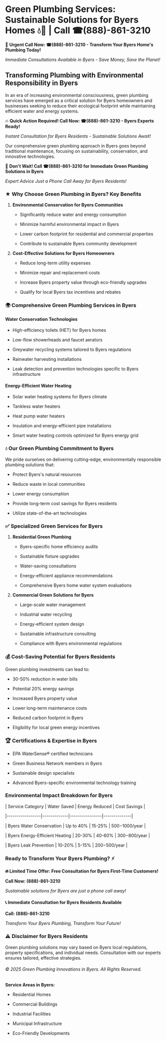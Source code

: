 # Green Plumbing Services: Sustainable Solutions for Byers Homes 💧🌿 | Call ☎(888)-861-3210

🚨 **Urgent Call Now: ☎(888)-861-3210 - Transform Your Byers Home's Plumbing Today!**
*Immediate Consultations Available in Byers - Save Money, Save the Planet!*

## Transforming Plumbing with Environmental Responsibility in Byers

In an era of increasing environmental consciousness, green plumbing services have emerged as a critical solution for Byers homeowners and businesses seeking to reduce their ecological footprint while maintaining efficient water and energy systems. 

🔥 **Quick Action Required! Call Now: ☎(888)-861-3210 - Byers Experts Ready!**
*Instant Consultation for Byers Residents - Sustainable Solutions Await!*

Our comprehensive green plumbing approach in Byers goes beyond traditional maintenance, focusing on sustainability, conservation, and innovative technologies.

🚨 **Don't Wait! Call ☎(888)-861-3210 for Immediate Green Plumbing Solutions in Byers**
*Expert Advice Just a Phone Call Away for Byers Residents!*

### ★ Why Choose Green Plumbing in Byers? Key Benefits

1. **Environmental Conservation for Byers Communities** 
   - Significantly reduce water and energy consumption
   - Minimize harmful environmental impact in Byers
   - Lower carbon footprint for residential and commercial properties
   - Contribute to sustainable Byers community development

2. **Cost-Effective Solutions for Byers Homeowners** 
   - Reduce long-term utility expenses
   - Minimize repair and replacement costs
   - Increase Byers property value through eco-friendly upgrades
   - Qualify for local Byers tax incentives and rebates

### 🌍 Comprehensive Green Plumbing Services in Byers

#### Water Conservation Technologies
- High-efficiency toilets (HET) for Byers homes
- Low-flow showerheads and faucet aerators
- Greywater recycling systems tailored to Byers regulations
- Rainwater harvesting installations
- Leak detection and prevention technologies specific to Byers infrastructure

#### Energy-Efficient Water Heating
- Solar water heating systems for Byers climate
- Tankless water heaters
- Heat pump water heaters
- Insulation and energy-efficient pipe installations
- Smart water heating controls optimized for Byers energy grid

### 💧 Our Green Plumbing Commitment to Byers

We pride ourselves on delivering cutting-edge, environmentally responsible plumbing solutions that:
- Protect Byers's natural resources
- Reduce waste in local communities
- Lower energy consumption
- Provide long-term cost savings for Byers residents
- Utilize state-of-the-art technologies

### ✅ Specialized Green Services for Byers

1. **Residential Green Plumbing**
   - Byers-specific home efficiency audits
   - Sustainable fixture upgrades
   - Water-saving consultations
   - Energy-efficient appliance recommendations
   - Comprehensive Byers home water system evaluations

2. **Commercial Green Solutions for Byers**
   - Large-scale water management
   - Industrial water recycling
   - Energy-efficient system design
   - Sustainable infrastructure consulting
   - Compliance with Byers environmental regulations

### 💰 Cost-Saving Potential for Byers Residents

Green plumbing investments can lead to:
- 30-50% reduction in water bills
- Potential 20% energy savings
- Increased Byers property value
- Lower long-term maintenance costs
- Reduced carbon footprint in Byers
- Eligibility for local green energy incentives

### 🏆 Certifications & Expertise in Byers

- EPA WaterSense® certified technicians
- Green Business Network members in Byers
- Sustainable design specialists
- Advanced Byers-specific environmental technology training

### Environmental Impact Breakdown for Byers

| Service Category | Water Saved | Energy Reduced | Cost Savings |
|-----------------|-------------|----------------|--------------|
| Byers Water Conservation | Up to 40% | 15-25% | $500-$1000/year |
| Byers Energy-Efficient Heating | 20-30% | 40-60% | $300-$800/year |
| Byers Leak Prevention | 10-20% | 5-15% | $200-$500/year |

### Ready to Transform Your Byers Plumbing? ⚡

**🔥 Limited Time Offer: Free Consultation for Byers First-Time Customers!**

**Call Now: (888)-861-3210**
*Sustainable solutions for Byers are just a phone call away!*

#### 📞 Immediate Consultation for Byers Residents Available

**Call: (888)-861-3210**
*Transform Your Byers Plumbing, Transform Your Future!*

### ⚠️ Disclaimer for Byers Residents

Green plumbing solutions may vary based on Byers local regulations, property specifications, and individual needs. Consultation with our experts ensures tailored, effective strategies.

###### © 2025 Green Plumbing Innovations in Byers. All Rights Reserved.

**Service Areas in Byers:** 
- Residential Homes
- Commercial Buildings
- Industrial Facilities
- Municipal Infrastructure
- Eco-Friendly Developments